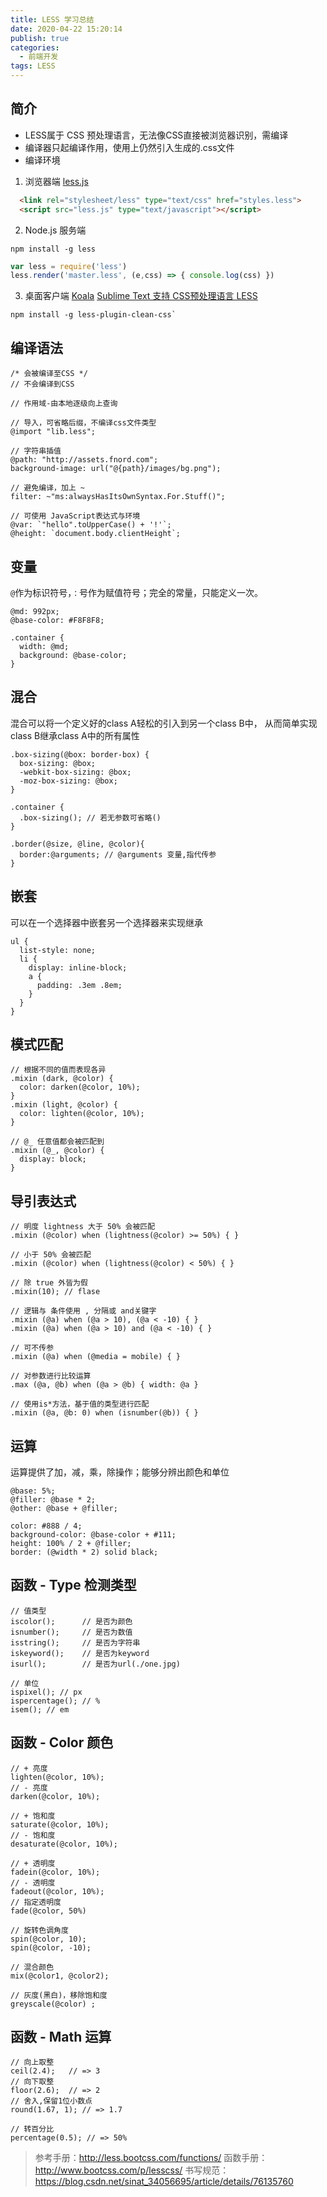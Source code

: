 ```yaml
---
title: LESS 学习总结
date: 2020-04-22 15:20:14
publish: true
categories:
  - 前端开发
tags: LESS
---
```


<Boxx/>

## 简介
- LESS属于 CSS 预处理语言，无法像CSS直接被浏览器识别，需编译
- 编译器只起编译作用，使用上仍然引入生成的.css文件
- 编译环境
1. 浏览器端  [less.js](http://www.bootcdn.cn/less.js/)
```html
  <link rel="stylesheet/less" type="text/css" href="styles.less">
  <script src="less.js" type="text/javascript"></script>
```
2. Node.js 服务端
```
npm install -g less
```
```javascript
var less = require('less')
less.render('master.less', (e,css) => { console.log(css) })
```
3. 桌面客户端
[Koala](http://koala-app.com/index-zh.html)
[Sublime Text 支持 CSS预处理语言 LESS](https://blog.csdn.net/wildye/article/details/79117689)
```
npm install -g less-plugin-clean-css`
```


## 编译语法
```less
/* 会被编译至CSS */
// 不会编译到CSS

// 作用域-由本地逐级向上查询

// 导入，可省略后缀，不编译css文件类型
@import "lib.less";

// 字符串插值
@path: "http://assets.fnord.com";
background-image: url("@{path}/images/bg.png");

// 避免编译，加上 ~
filter: ~"ms:alwaysHasItsOwnSyntax.For.Stuff()";

// 可使用 JavaScript表达式与环境
@var: `"hello".toUpperCase() + '!'`;
@height: `document.body.clientHeight`;
```

## 变量
`@`作为标识符号，`：`号作为赋值符号；完全的常量，只能定义一次。
```less
@md: 992px;
@base-color: #F8F8F8;

.container {
  width: @md;
  background: @base-color;
}
```
## 混合
混合可以将一个定义好的class A轻松的引入到另一个class B中，
从而简单实现class B继承class A中的所有属性
```less
.box-sizing(@box: border-box) {
  box-sizing: @box;
  -webkit-box-sizing: @box;
  -moz-box-sizing: @box;
}

.container {
  .box-sizing(); // 若无参数可省略()
}

.border(@size, @line, @color){
  border:@arguments; // @arguments 变量,指代传参
}
```
## 嵌套
可以在一个选择器中嵌套另一个选择器来实现继承
```less
ul {
  list-style: none;
  li {
    display: inline-block;
    a {
      padding: .3em .8em;
    }
  }
}
```
## 模式匹配
```less
// 根据不同的值而表现各异
.mixin (dark, @color) {
  color: darken(@color, 10%);
}
.mixin (light, @color) {
  color: lighten(@color, 10%);
}

// @_ 任意值都会被匹配到
.mixin (@_, @color) {
  display: block;
}
```
## 导引表达式
```less
// 明度 lightness 大于 50% 会被匹配
.mixin (@color) when (lightness(@color) >= 50%) { }

// 小于 50% 会被匹配
.mixin (@color) when (lightness(@color) < 50%) { }

// 除 true 外皆为假
.mixin(10); // flase

// 逻辑与 条件使用 , 分隔或 and关键字
.mixin (@a) when (@a > 10), (@a < -10) { }
.mixin (@a) when (@a > 10) and (@a < -10) { }

// 可不传参
.mixin (@a) when (@media = mobile) { }

// 对参数进行比较运算
.max (@a, @b) when (@a > @b) { width: @a }

// 使用is*方法，基于值的类型进行匹配
.mixin (@a, @b: 0) when (isnumber(@b)) { }
```

## 运算
运算提供了加，减，乘，除操作；能够分辨出颜色和单位
```less
@base: 5%;
@filler: @base * 2;
@other: @base + @filler;

color: #888 / 4;
background-color: @base-color + #111;
height: 100% / 2 + @filler;
border: (@width * 2) solid black;
```
## 函数 - Type 检测类型
```less
// 值类型
iscolor();      // 是否为颜色
isnumber();     // 是否为数值
isstring();     // 是否为字符串
iskeyword();    // 是否为keyword
isurl();        // 是否为url(./one.jpg)

// 单位
ispixel(); // px
ispercentage(); // %
isem(); // em
```
## 函数 - Color 颜色
```less
// + 亮度
lighten(@color, 10%);
// - 亮度
darken(@color, 10%); 

// + 饱和度
saturate(@color, 10%); 
// - 饱和度
desaturate(@color, 10%);

// + 透明度
fadein(@color, 10%);
// - 透明度
fadeout(@color, 10%); 
// 指定透明度
fade(@color, 50%)

// 旋转色调角度
spin(@color, 10);
spin(@color, -10);

// 混合颜色
mix(@color1, @color2);

// 灰度(黑白)，移除饱和度 
greyscale(@color) ;
```
## 函数 - Math 运算
```less
// 向上取整
ceil(2.4);   // => 3
// 向下取整
floor(2.6);  // => 2
// 舍入,保留1位小数点
round(1.67, 1); // => 1.7

// 转百分比
percentage(0.5); // => 50%
```
>参考手册：http://less.bootcss.com/functions/
>函数手册：http://www.bootcss.com/p/lesscss/
>书写规范：https://blog.csdn.net/sinat_34056695/article/details/76135760
